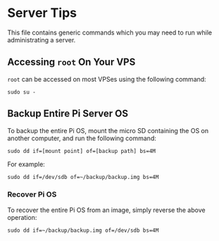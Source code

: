 # Server Tips

This file contains generic commands which you may need to run while administrating a server.

## Accessing `root` On Your VPS

`root` can be accessed on most VPSes using the following command:

```
sudo su -
```

## Backup Entire Pi Server OS

To backup the entire Pi OS, mount the micro SD containing the OS on another computer, and run the following command:

```shell
sudo dd if=[mount point] of=[backup path] bs=4M
```

For example:

```shell
sudo dd if=/dev/sdb of=~/backup/backup.img bs=4M
```

### Recover Pi OS

To recover the entire Pi OS from an image, simply reverse the above operation:
```shell
sudo dd if=~/backup/backup.img of=/dev/sdb bs=4M
```
